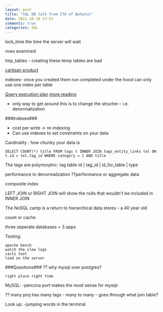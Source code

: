 ```yaml
---
layout: post
title: "SQL DB talk from CTO of Behance"
date: 2012-10-10 17:52
comments: true
categories: SQL
---
```


lock_time the time the server will wait 

rows examined

tmp_tables - creating these temp tables are bad

[cartisan product](http://en.wikipedia.org/wiki/Cartesian_product)

indexes- once you created them run completed under the hood
can only use one index per table


[Query execution plan](http://www.simple-talk.com/sql/performance/execution-plan-basics/)
[more reading](http://www.codeproject.com/Articles/9990/SQL-Tuning-Tutorial-Understanding-a-Database-Execu)

- only way to get around this is to change the structre-- i.e. denormalization

###Indexes###

- cost per write -> re-indexing
- Can use indexes to set constraints on your data

Cardinality
: how chunky your data is


```
SELECT COUNT(*) title FROM tags t INNER JOIN tags_entity_links tel ON t.id = tel.tag_id WHERE category = 1 AND title
```

The tags are polymorphic:
tag table
id | tag_id | id_for_table | type

performance to denormalization
??performance or aggregate data

composite index

LEFT JOIN or RIGHT JOIN will show the nulls that wouldn't be included in INNER JOIN


The NoSQL camp is a return to hierarchical data stores - a 40 year old 

count or cache

three seperate databases = 3 apps

Testing:
	
	apache bench
	watch the slow logs
	cacti tool
	load on the server


###Questions###
?? why mysql over postgres?
	
	right place right time

MySQL:
-percona port makes the most sense for mysql-

?? many proj has many tags - many to many - goes through what join table?

Look up:
-jumping words in the terminal